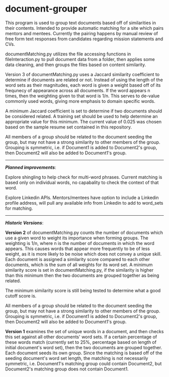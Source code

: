 document-grouper
========

This program is used to group text documents based off of similarities in their contents.  Intended to provide automatic matching for a site which pairs mentors and mentees.  Currently the pairing happens by manual review of free form text responses from candidates regarding mission statements and CVs.

documentMatching.py utilizes the file accessing functions in fileInteraction.py to pull document data from a folder, then applies some data cleaning, and then groups the files based on content similarity.

Version 3 of documentMatching.py uses a Jaccard similarity coefficient to determine if documents are related or not.  Instead of using the length of the word sets as their magnitudes, each word is given a weight based off of its frequnecy of appearance across all documents.  If the word appears n times, then the weighting given to that word is 1/n.  This serves to de-value commonly used words, giving more emphasis to domain specific words.

A minimum Jaccard coefficient is set to determine if two documents should be considered related.  A training set should be used to help determine an appropriate value for this minimum.  The current value of 0.025 was chosen based on the sample resume set contained in this repository.

All members of a group should be related to the document seeding the group, but may not have a strong similarity to other members of the group.  Grouping is symmetric, i.e. if Document1 is added to Document2's group, then Document2 will also be added to Document1's group.

---
__*Planned improvements*__:

Explore shingling to help check for multi-word phrases.  Current matching is based only on individual words, no capabality to check the context of that word.

Explore Linkedin APIs.  Mentors/mentees have option to include a Linkedin profile address, will pull any available info from Linkedin to add to word_sets for matching.

---
__*Historic Versions*__:

**Version 2** of documentMatching.py counts the number of documents which use a given word to weight its importance when forming groups.  The weighting is 1/n, where n is the number of documents in which the word appears.  This causes words that appear more frequently to be of less weight, as it is more likely to be noise which does not convey a unique skill.  Each document is assigned a similarity score compared to each other documents, which is the sum of all weights for its word set.  A minimum similarity score is set in documentMatching.py, if the similarity is higher than this minimum then the two documents are grouped together as being related.

The minimum similarity score is still being tested to determine what a good cutoff score is.

All members of a group should be related to the document seeding the group, but may not have a strong similarity to other members of the group.  Grouping is symmetric, i.e. if Document1 is added to Document2's group, then Document2 will also be added to Document1's group.

**Version 1** examines the set of unique words in a document, and then checks this set against all other documents' word sets.  If a certain percentage of these words match (currently set to 25%, percentage based on length of initial document's word set), then the two documents are grouped together.  Each document seeds its own group.  Since the matching is based off of the seeding document's word set length, the matching is not necessarily symmetric, i.e. Document1's matching group could contain Document2, but Document2's matching group does not contain Document1.

